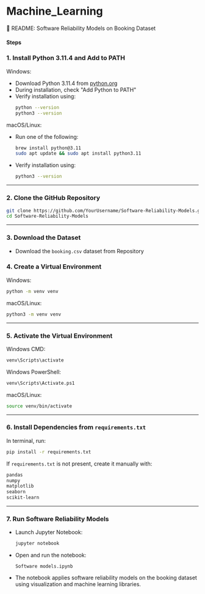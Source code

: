# Machine_Learning

📘 README: Software Reliability Models on Booking Dataset

#### Steps

### 1. Install Python 3.11.4 and Add to PATH

Windows:

- Download Python 3.11.4 from [python.org](https://www.python.org/)
- During installation, check "Add Python to PATH"
- Verify installation using:
  ```bash
  python --version
  python3 --version
  ```

macOS/Linux:

- Run one of the following:
  ```bash
  brew install python@3.11
  sudo apt update && sudo apt install python3.11
  ```

- Verify installation using:
  ```bash
  python3 --version
  ```

---

### 2. Clone the GitHub Repository

```bash
git clone https://github.com/YourUsername/Software-Reliability-Models.git
cd Software-Reliability-Models
```

---

### 3. Download the Dataset

- Download the `booking.csv` dataset from Repository

### 4. Create a Virtual Environment

Windows:

```bash
python -m venv venv
```

macOS/Linux:

```bash
python3 -m venv venv
```

---

### 5. Activate the Virtual Environment

Windows CMD:

```bash
venv\Scripts\activate
```

Windows PowerShell:

```bash
venv\Scripts\Activate.ps1
```

macOS/Linux:

```bash
source venv/bin/activate
```

---

### 6. Install Dependencies from `requirements.txt`

In terminal, run:

```bash
pip install -r requirements.txt
```

If `requirements.txt` is not present, create it manually with:

```txt
pandas
numpy
matplotlib
seaborn
scikit-learn
```

---

### 7. Run Software Reliability Models

- Launch Jupyter Notebook:
  ```bash
  jupyter notebook
  ```

- Open and run the notebook:
  ```
  Software models.ipynb
  ```

- The notebook applies software reliability models on the booking dataset using visualization and machine learning libraries.
